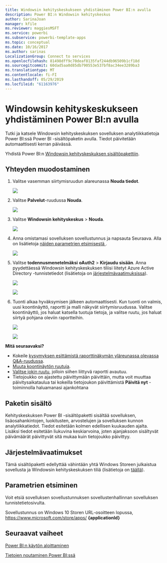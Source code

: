 ```yaml
---
title: Windowsin kehityskeskukseen yhdistäminen Power BI:n avulla
description: Power BI:n Windowsin kehityskeskus
author: SarinaJoan
manager: kfile
ms.reviewer: maggiesMSFT
ms.service: powerbi
ms.subservice: powerbi-template-apps
ms.topic: conceptual
ms.date: 10/16/2017
ms.author: sarinas
LocalizationGroup: Connect to services
ms.openlocfilehash: 81498dff9c70deaf8135faf244db96509b1cf18d
ms.sourcegitcommit: 60dad5aa0d85db790553e537bf8ac34ee3289ba3
ms.translationtype: MT
ms.contentlocale: fi-FI
ms.lasthandoff: 05/29/2019
ms.locfileid: "61163976"
---
```

# <a name="connect-to-windows-dev-center-with-power-bi"></a>Windowsin kehityskeskukseen yhdistäminen Power BI:n avulla
Tutki ja katsele Windowsin kehityskeskuksen sovelluksen analytiikkatietoja Power BI:ssä Power BI -sisältöpaketin avulla. Tiedot päivitetään automaattisesti kerran päivässä.

Yhdistä Power BI:n [Windowsin kehityskeskuksen sisältöpakettiin](https://app.powerbi.com/getdata/services/devcenter).

## <a name="how-to-connect"></a>Yhteyden muodostaminen
1. Valitse vasemman siirtymisruudun alareunassa **Nouda tiedot**.
   
   ![](media/service-connect-to-windows-dev-center/getdata.png)
2. Valitse **Palvelut**-ruudussa **Nouda**.
   
   ![](media/service-connect-to-windows-dev-center/services.png)
3. Valitse **Windowsin kehityskeskus** \>  **Nouda**.
   
   ![](media/service-connect-to-windows-dev-center/windowsdev.png)
4. Anna omistamasi sovelluksen sovellustunnus ja napsauta Seuraava. Alla on lisätietoja [näiden parametrien etsimisestä ](#FindingParams).
   
   ![](media/service-connect-to-windows-dev-center/params.png)
5. Valitse **todennusmenetelmäksi** **oAuth2** \> **Kirjaudu sisään**. Anna pyydettäessä Windowsin kehityskeskuksen tiliisi liitetyt Azure Active Directory -tunnistetiedot (lisätietoja on [järjestelmävaatimuksissa](#Requirements)).
   
    ![](media/service-connect-to-windows-dev-center/creds.png)
   
    ![](media/service-connect-to-windows-dev-center/creds2.png)
6. Tuonti alkaa hyväksymisen jälkeen automaattisesti. Kun tuonti on valmis, uusi koontinäyttö, raportti ja malli näkyvät siirtymisruudussa. Valitse koontinäyttö, jos haluat katsella tuotuja tietoja, ja valitse ruutu, jos haluat siirtyä pohjana oleviin raportteihin.
   
    ![](media/service-connect-to-windows-dev-center/dashboard.png)
   
    ![](media/service-connect-to-windows-dev-center/report.png)

**Mitä seuraavaksi?**

* Kokeile [kysymyksen esittämistä raporttinäkymän yläreunassa olevassa Q&A-ruudussa](consumer/end-user-q-and-a.md).
* [Muuta koontinäytön ruutuja](service-dashboard-edit-tile.md).
* [Valitse jokin ruutu](consumer/end-user-tiles.md), jolloin siihen liittyvä raportti avautuu.
* Tietojoukko on ajastettu päivittymään päivittäin, mutta voit muuttaa päivitysaikataulua tai kokeilla tietojoukon päivittämistä **Päivitä nyt** -toiminnolla haluamanasi ajankohtana

## <a name="whats-included"></a>Paketin sisältö
Kehityskeskuksen Power BI -sisältöpaketti sisältää sovelluksen, lisäosahankintojen, luokitusten, arvostelujen ja sovelluksen kunnon analytiikkatiedot. Tiedot esitetään kolmen edellisen kuukauden ajalta. Lisäksi tiedot esitetään liukuvina keskiarvoina, joten ajanjaksoon sisältyvät päivämäärät päivittyvät sitä mukaa kuin tietojoukko päivittyy.

<a name="Requirements"></a>

## <a name="system-requirements"></a>Järjestelmävaatimukset
Tämä sisältöpaketti edellyttää vähintään yhtä Windows Storeen julkaistua sovellusta ja Windowsin kehityskeskuksen tiliä (lisätietoja on [täällä](https://msdn.microsoft.com/windows/uwp/publish/manage-account-users)).

<a name="FindingParams"></a>

## <a name="finding-parameters"></a>Parametrien etsiminen
Voit etsiä sovelluksen sovellustunnuksen sovellustenhallinnan sovelluksen tunnistetietosivulta.

Sovellustunnus on Windows 10 Storen URL-osoitteen lopussa, https://www.microsoft.com/store/apps/ **{applicationId}**

## <a name="next-steps"></a>Seuraavat vaiheet
[Power BI:n käytön aloittaminen](service-get-started.md)

[Tietojen noutaminen Power BI:ssä](service-get-data.md)

